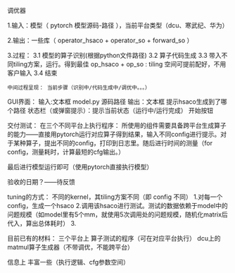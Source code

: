 调优器

1.输入：模型（ pytorch 模型源码-路径 ），当前平台类型（dcu、寒武纪、华为）

2.输出：一些库（ operator_hsaco + operator_so + forward_so ）

3.过程：
    3.1 模型的算子识别(根据python文件路径)
    3.2 算子代码生成
    3.3 带入不同tiling方案，运行。得到最佳 op_hsaco + op_so : tiling 空间可提前配好，不用客户输入
    3.4 结束

    
    中间过程呈现： 当前步骤（识别中/代码生成中/调优中。。。）



GUI界面：
    输入:文本框 model.py 源码路径
    输出：文本框 提示hsaco生成到了哪个路径
    状态栏（或弹窗提示）：提示当前状态（运行中/运行完成）
    开始按钮

交付测试：
在三个不同平台上执行程序：
所使用的组件需要具备跨平台生成算子的能力——直接用pytorch运行对应算子得到结果，输入不同config进行提示。对于某种算子，提出不同的config，打印到日志里。随后进行时间的测量（for config，测量耗时，计算最短的cfg输出。）

最后进行模型运行即可（使用pytorch直接执行模型）

验收的日期？——待反馈

tuning的方式：
不同的kernel，其tiling方案不同（即 config 不同）
1.对每一个config，生成一个hsaco
2.调用该hsaco进行测试。测试的数据依赖于model中的问题规模（如model里有5个mm，就使用5次调用处的问题规模，随机化matrix后代入，算出总体耗时）
3.


目前已有的材料：
    三个平台上 算子测试的程序（可在对应平台执行）
    dcu上的matmul算子生成器（不带调优，不能跨平台）

信息上 丰富一些（执行逻辑、cfg参数空间）
